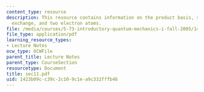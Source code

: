 ```yaml
---
content_type: resource
description: This resource contains information on the product basis, symmetry under
  exchange, and two electron atoms.
file: /media/courses/5-73-introductory-quantum-mechanics-i-fall-2005/1423b09cc39c2c109c1ea9c332fffb46_sec11.pdf
file_type: application/pdf
learning_resource_types:
- Lecture Notes
ocw_type: OCWFile
parent_title: Lecture Notes
parent_type: CourseSection
resourcetype: Document
title: sec11.pdf
uid: 1423b09c-c39c-2c10-9c1e-a9c332fffb46
---
```

